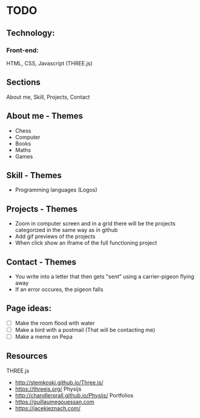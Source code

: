 # TODO

## Technology:
### Front-end:
HTML, CSS, Javascript (THREE.js)

## Sections
About me, Skill, Projects, Contact

## About me - Themes
- Chess
- Computer
- Books
- Maths
- Games

## Skill - Themes
- Programming languages (Logos)

## Projects - Themes
- Zoom in computer screen and in a grid there will be the projects categorized in the same way as in github
- Add gif previews of the projects
- When click show an iframe of the full functioning project

## Contact - Themes
- You write into a letter that then gets "sent" using a carrier-pigeon flying away
- If an error occures, the pigeon falls

## Page ideas:
- [ ] Make the room flood with water
- [ ] Make a bird with a postmail (That will be contacting me)
- [ ] Make a meme on Pepa

## Resources
THREE.js
- http://stemkoski.github.io/Three.js/
- https://threejs.org/
Physijs
- http://chandlerprall.github.io/Physijs/
Portfolios
- https://guillaumegouessan.com
- https://jacekjeznach.com/
